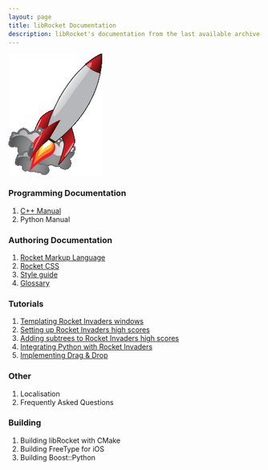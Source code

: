 ```yaml
---
layout: page
title: libRocket Documentation
description: libRocket's documentation from the last available archive.org snapshot 
---
```


![rocket-home](assets/rocket-home.gif)

### Programming Documentation

1. [C++ Manual](pages/cpp_manual.html)
2. Python Manual

### Authoring Documentation 

1. [Rocket Markup Language](pages/rml.html)
2. [Rocket CSS](pages/rcss.html)
3. [Style guide](pages/style_guide.html) 
4. [Glossary](pages/glossary.html) 

### Tutorials

1. [Templating Rocket Invaders windows](pages/tutorials/window_template.html)
2. [Setting up Rocket Invaders high scores](pages/tutorials/datagrid.html)
3. [Adding subtrees to Rocket Invaders high scores](pages/tutorials/datagrid_tree.html)
4. [Integrating Python with Rocket Invaders](pages/tutorials/python_event_system.html)
5. [Implementing Drag & Drop](pages/tutorials/dragging.html)

### Other

1. Localisation
2. Frequently Asked Questions

### Building

1. Building libRocket with CMake
2. Building FreeType for iOS
3. Building Boost::Python